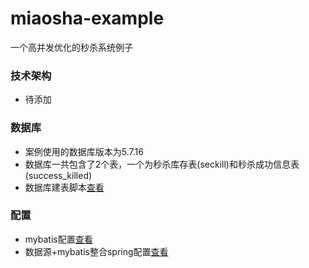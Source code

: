 # miaosha-example
一个高并发优化的秒杀系统例子

### 技术架构
* 待添加


### 数据库
* 案例使用的数据库版本为5.7.16
* 数据库一共包含了2个表，一个为秒杀库存表(seckill)和秒杀成功信息表(success_killed)
* 数据库建表脚本[查看](https://github.com/l81893521/miaosha-example/blob/master/src/main/sql/schema.sql)

### 配置
* mybatis配置[查看](https://github.com/l81893521/miaosha-example/blob/master/src/main/resources/mybatis-config.xml)
* 数据源+mybatis整合spring配置[查看](https://github.com/l81893521/miaosha-example/blob/master/src/main/resources/spring/spring-dao.xml)